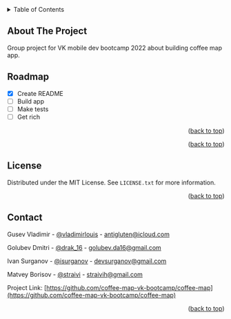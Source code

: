 <div id="top"></div>

<!-- TABLE OF CONTENTS -->
<details>
  <summary>Table of Contents</summary>
  <ol>
    <li>
      <a href="#about-the-project">About The Project</a>
    </li>
    <li><a href="#roadmap">Roadmap</a></li>
    <li><a href="#license">License</a></li>
    <li><a href="#contact">Contact</a></li>
  </ol>
</details>



<!-- ABOUT THE PROJECT -->
## About The Project

Group project for VK mobile dev bootcamp 2022 about building coffee map app.

<!-- ROADMAP -->
## Roadmap

- [x] Create README
- [ ] Build app 
- [ ] Make tests 
- [ ] Get rich 

<p align="right">(<a href="#top">back to top</a>)</p>


<p align="right">(<a href="#top">back to top</a>)</p>

<!-- LICENSE -->
## License

Distributed under the MIT License. See `LICENSE.txt` for more information.

<p align="right">(<a href="#top">back to top</a>)</p>



<!-- CONTACT -->
## Contact
Gusev Vladimir - [@vladimirlouis](https://t.me/vladimirlouis) - antigluten@icloud.com

Golubev Dmitri - [@drak_16](https://t.me/drak_16) - golubev.da16@gmail.com

Ivan Surganov - [@isurganov](https://www.linkedin.com/in/ivansurganov/) - devsurganov@gmail.com

Matvey Borisov - [@straivi](https://t.me/Straivi) - straivih@gmail.com



Project Link: [https://github.com/coffee-map-vk-bootcamp/coffee-map](https://github.com/coffee-map-vk-bootcamp/coffee-map)

<p align="right">(<a href="#top">back to top</a>)</p>



